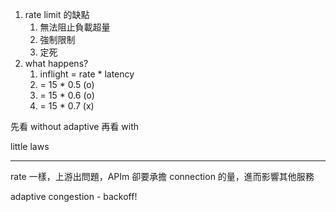 1. rate limit 的缺點
   1. 無法阻止負載超量
   2. 強制限制
   3. 定死
2. what happens?
   1. inflight = rate \* latency
   2. = 15 \* 0.5 (o)
   3. = 15 \* 0.6 (o)
   4. = 15 \* 0.7 (x)

先看 without adaptive 再看 with

little laws

---

rate 一樣，上游出問題，APIm 卻要承擔 connection 的量，進而影響其他服務

adaptive congestion - backoff!
